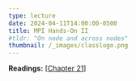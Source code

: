 ```yaml
---
type: lecture
date: 2024-04-11T14:00:00-0500
title: MPI Hands-On II
#tldr: "On node and across nodes"
thumbnail: /_images/classlogo.png
---
```

**Readings:** [[Chapter 21](https://learning.oreilly.com/library/view/high-performance-computing/9780124202153/XHTML/B9780124201583000216/B9780124201583000216.xhtml)]